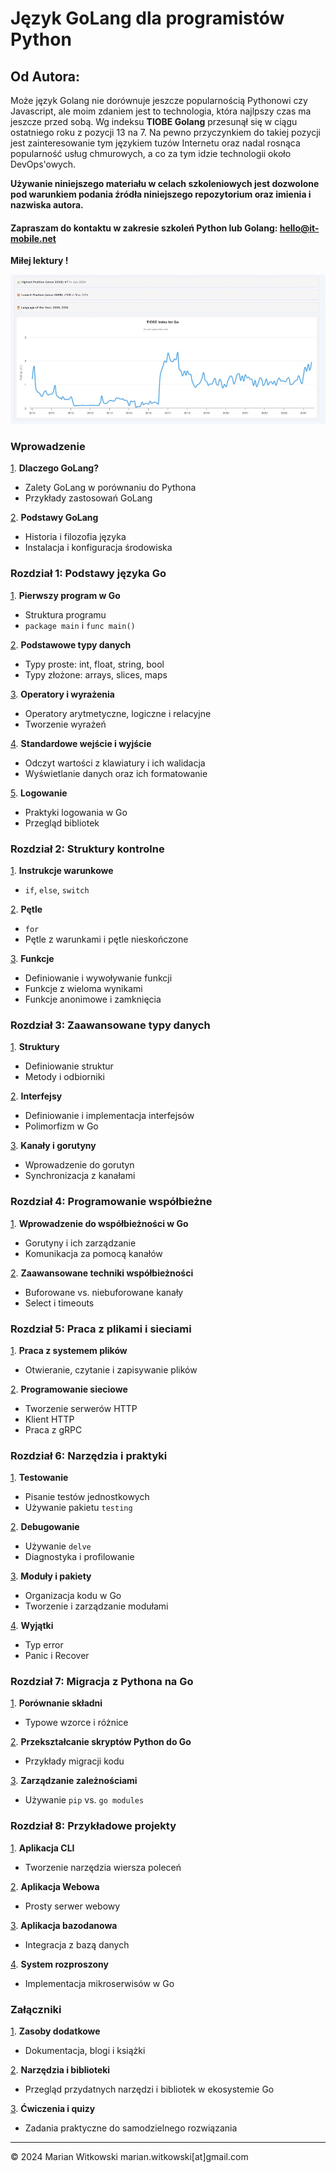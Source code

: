 # Język GoLang dla programistów Python

## Od Autora:
Może język Golang nie dorównuje jeszcze popularnością Pythonowi czy Javascript, ale moim zdaniem jest to technologia, która najlpszy czas ma jeszcze przed sobą. Wg indeksu **TIOBE Golang** przesunął się w ciągu ostatniego roku z pozycji 13 na 7. Na pewno przyczynkiem do takiej pozycji jest zainteresowanie tym językiem tuzów Internetu oraz nadal rosnąca popularność usług chmurowych, a co za tym idzie technologii około DevOps'owych.

**Używanie niniejszego materiału w celach szkoleniowych jest dozwolone pod warunkiem podania źródła niniejszego repozytorium oraz imienia i nazwiska autora.**

#### Zapraszam do kontaktu w zakresie szkoleń Python lub Golang: <hello@it-mobile.net>

 **Miłej lektury !**

![Golang TIOBE](golang-tiobe.jpg)

### Wprowadzenie
[1](01-dlaczego-go.md). **Dlaczego GoLang?**
   - Zalety GoLang w porównaniu do Pythona
   - Przykłady zastosowań GoLang

[2](02-podstawy-go.md). **Podstawy GoLang**
   - Historia i filozofia języka
   - Instalacja i konfiguracja środowiska

### Rozdział 1: Podstawy języka Go
[1](11-pierwszy-program.md). **Pierwszy program w Go**
   - Struktura programu
   - `package main` i `func main()`

[2](12-typy-danych.md). **Podstawowe typy danych**
   - Typy proste: int, float, string, bool
   - Typy złożone: arrays, slices, maps

[3](13-operatory-wyrazenia.md). **Operatory i wyrażenia**
   - Operatory arytmetyczne, logiczne i relacyjne
   - Tworzenie wyrażeń

[4](14-stdin-stdout.md). **Standardowe wejście i wyjście**
   - Odczyt wartości z klawiatury i ich walidacja
   - Wyświetlanie danych oraz ich formatowanie

[5](15-logowanie.md). **Logowanie**
   - Praktyki logowania w Go
   - Przegląd bibliotek

### Rozdział 2: Struktury kontrolne
[1](21-instrukcje-warunkowe.md). **Instrukcje warunkowe**
   - `if`, `else`, `switch`

[2](22-petle.md). **Pętle**
   - `for`
   - Pętle z warunkami i pętle nieskończone

[3](23-funkcje.md). **Funkcje**
   - Definiowanie i wywoływanie funkcji
   - Funkcje z wieloma wynikami
   - Funkcje anonimowe i zamknięcia

### Rozdział 3: Zaawansowane typy danych
[1](31-struktury.md). **Struktury**
   - Definiowanie struktur
   - Metody i odbiorniki

[2](32-interfejsy.md). **Interfejsy**
   - Definiowanie i implementacja interfejsów
   - Polimorfizm w Go

[3](33-channels-goroutine.md). **Kanały i gorutyny**
   - Wprowadzenie do gorutyn
   - Synchronizacja z kanałami

### Rozdział 4: Programowanie współbieżne
[1](41-prog-wspolbiezne1.md). **Wprowadzenie do współbieżności w Go**
   - Gorutyny i ich zarządzanie
   - Komunikacja za pomocą kanałów

[2](42-prog-wspolbiezne2.md). **Zaawansowane techniki współbieżności**
   - Buforowane vs. niebuforowane kanały
   - Select i timeouts

### Rozdział 5: Praca z plikami i sieciami
[1](51-obsluga-plikow.md). **Praca z systemem plików**
   - Otwieranie, czytanie i zapisywanie plików

[2](52-komunikacja-siec.md). **Programowanie sieciowe**
   - Tworzenie serwerów HTTP
   - Klient HTTP
   - Praca z gRPC

### Rozdział 6: Narzędzia i praktyki
[1](61-testowanie.md). **Testowanie**
   - Pisanie testów jednostkowych
   - Używanie pakietu `testing`

[2](62-debugowanie.md). **Debugowanie**
   - Używanie `delve`
   - Diagnostyka i profilowanie

[3](63-moduly.md). **Moduły i pakiety**
   - Organizacja kodu w Go
   - Tworzenie i zarządzanie modułami

[4](64-wyjatki.md). **Wyjątki**
   - Typ error
   - Panic i Recover

### Rozdział 7: Migracja z Pythona na Go
[1](71-skladnia.md). **Porównanie składni**
   - Typowe wzorce i różnice

[2](72-przeksztalcenie.md). **Przekształcanie skryptów Python do Go**
   - Przykłady migracji kodu

[3](73-zaleznosci.md). **Zarządzanie zależnościami**
   - Używanie `pip` vs. `go modules`

### Rozdział 8: Przykładowe projekty
[1](81-aplikacja-cli.md). **Aplikacja CLI**
   - Tworzenie narzędzia wiersza poleceń

[2](82-aplikacja-web.md). **Aplikacja Webowa**
   - Prosty serwer webowy

[3](83-aplikacja-bazadanych.md). **Aplikacja bazodanowa**
   - Integracja z bazą danych

[4](84-mikroserwisy.md). **System rozproszony**
   - Implementacja mikroserwisów w Go

### Załączniki
[1](91-zasoby.md). **Zasoby dodatkowe**
   - Dokumentacja, blogi i książki

[2](92-biblioteki.md). **Narzędzia i biblioteki**
   - Przegląd przydatnych narzędzi i bibliotek w ekosystemie Go

[3](93-cwiczenia.md). **Ćwiczenia i quizy**
   - Zadania praktyczne do samodzielnego rozwiązania

---
© 2024 Marian Witkowski marian.witkowski[at]gmail.com
